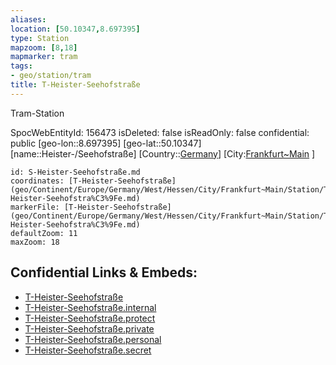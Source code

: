 ```yaml
---
aliases: 
location: [50.10347,8.697395]
type: Station 
mapzoom: [8,18] 
mapmarker: tram 
tags:
- geo/station/tram
title: T-Heister-Seehofstraße
---
```


Tram-Station

SpocWebEntityId: 156473
isDeleted: false
isReadOnly: false
confidential: public
[geo-lon::8.697395]
[geo-lat::50.10347]
[name::Heister-/Seehofstraße]
[Country::[Germany](geo/Continent/Europe/Germany.md)]
[City:[Frankfurt~Main](geo/Continent/Europe/Germany/West/Hessen/City/Frankfurt~Main.md) ]


```leaflet
id: S-Heister-Seehofstraße.md
coordinates: [T-Heister-Seehofstraße](geo/Continent/Europe/Germany/West/Hessen/City/Frankfurt~Main/Station/T-Heister-Seehofstra%C3%9Fe.md)
markerFile: [T-Heister-Seehofstraße](geo/Continent/Europe/Germany/West/Hessen/City/Frankfurt~Main/Station/T-Heister-Seehofstra%C3%9Fe.md)
defaultZoom: 11 
maxZoom: 18
```


## Confidential Links & Embeds: 
- [T-Heister-Seehofstraße](../../../../../../../../../../_public/geo/Continent/Europe/Germany/West/Hessen/City/Frankfurt~Main/Station/T-Heister-Seehofstra%C3%9Fe.md) 
- [T-Heister-Seehofstraße.internal](../../../../../../../../../../_internal/geo/Continent/Europe/Germany/West/Hessen/City/Frankfurt~Main/Station/T-Heister-Seehofstra%C3%9Fe.internal.md) 
- [T-Heister-Seehofstraße.protect](../../../../../../../../../../_protect/geo/Continent/Europe/Germany/West/Hessen/City/Frankfurt~Main/Station/T-Heister-Seehofstra%C3%9Fe.protect.md) 
- [T-Heister-Seehofstraße.private](../../../../../../../../../../_private/geo/Continent/Europe/Germany/West/Hessen/City/Frankfurt~Main/Station/T-Heister-Seehofstra%C3%9Fe.private.md) 
- [T-Heister-Seehofstraße.personal](../../../../../../../../../../_personal/geo/Continent/Europe/Germany/West/Hessen/City/Frankfurt~Main/Station/T-Heister-Seehofstra%C3%9Fe.personal.md) 
- [T-Heister-Seehofstraße.secret](../../../../../../../../../../_secret/geo/Continent/Europe/Germany/West/Hessen/City/Frankfurt~Main/Station/T-Heister-Seehofstra%C3%9Fe.secret.md) 
